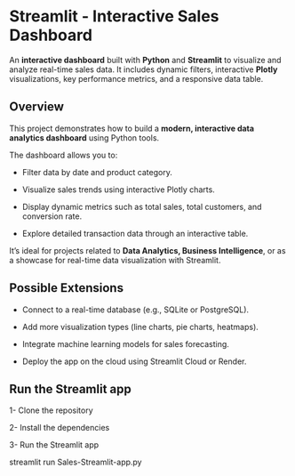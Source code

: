 # Streamlit - Interactive Sales Dashboard

An **interactive dashboard** built with **Python** and **Streamlit** to visualize and analyze real-time sales data.
It includes dynamic filters, interactive **Plotly** visualizations, key performance metrics, and a responsive data table.


## Overview

This project demonstrates how to build a **modern, interactive data analytics dashboard** using Python tools.

The dashboard allows you to:

- Filter data by date and product category.

- Visualize sales trends using interactive Plotly charts.

- Display dynamic metrics such as total sales, total customers, and conversion rate.

- Explore detailed transaction data through an interactive table.

It’s ideal for projects related to **Data Analytics, Business Intelligence**, or as a showcase for real-time data visualization with Streamlit.



## Possible Extensions

- Connect to a real-time database (e.g., SQLite or PostgreSQL).

- Add more visualization types (line charts, pie charts, heatmaps).

- Integrate machine learning models for sales forecasting.

- Deploy the app on the cloud using Streamlit Cloud or Render.



## Run the Streamlit app

  1- Clone the repository
  
  2- Install the dependencies
  
  3- Run the Streamlit app

  streamlit run Sales-Streamlit-app.py


